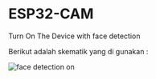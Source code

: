 # ESP32-CAM
Turn On The Device with face detection

Berikut adalah skematik yang di gunakan :

![face detection on](https://user-images.githubusercontent.com/89896093/131618459-29bd1581-0137-4175-8845-4e11d931525b.jpg)
